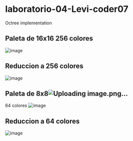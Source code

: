 # laboratorio-04-Levi-coder07
Octree implementation
## Paleta de 16x16 256 colores 
![image](https://user-images.githubusercontent.com/82822546/202364006-d18583ea-1979-44ed-a918-e2db95d5e7cd.png)


## Reduccion a 256 colores 
![image](https://user-images.githubusercontent.com/82822546/202363941-c380e05b-7f7d-444e-a371-bbf676afa77f.png)
## Paleta de 8x8![Uploading image.png…]()
 64 colores 
![image](https://user-images.githubusercontent.com/82822546/202363645-2ac2d460-d441-405b-86f8-1f9049558155.png)
## Reduccion a 64 colores 
![image](https://user-images.githubusercontent.com/82822546/202363745-4bc9301d-d88e-4a87-9ff7-d258873d50a0.png)
